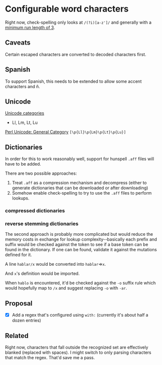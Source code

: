 # Configurable word characters

Right now, check-spelling only looks at `/(?i)[a-z']/` and generally with a [minimum run length of 3](Configuration#shortest_word).

## Caveats

Certain escaped characters are converted to decoded characters first.

## Spanish

To support Spanish, this needs to be extended to allow some accent characters and ñ.

## Unicode

[Unicode categories](https://www.compart.com/en/unicode/category)
* Ll, Lm, Lt, Lu

[Perl Unicode: General Category](https://perldoc.perl.org/perlunicode#General_Category)
 `[\p{Ll}\p{Lm}\p{Lt}\p{Lu}]`

## Dictionaries

In order for this to work reasonably well, support for hunspell `.aff` files will have to be added.

There are two possible approaches:
1. Treat `.aff` as a compression mechanism and decompress (either to generate dictionaries that can be downloaded or after downloading)
2. Somehow enable check-spelling to try to use the `.aff` files to perform lookups.

### compressed dictionaries

### reverse stemming dictionaries 

The second approach is probably more complicated but would reduce the memory costs in exchange for lookup complexity--basically each prefix and suffix would be checked against the token to see if a base token can be found in the dictionary. If one can be found, validate it against the mutations defined for it.

A line `hablar/x` would be converted into `hablar`=>`x`.

And `x`'s definition would be imported.

When `hablo` is encountered, it'd be checked against the `-o` suffix rule which would hopefully map to `/x` and suggest replacing `-o` with `-ar`.

## Proposal

- [x] Add a regex that's configured using `with:` (currently it's about half a dozen entries)

## Related

Right now, characters that fall outside the recognized set are effectively blanked (replaced with spaces). I might switch to only parsing characters that match the regex. That'd save me a pass.
